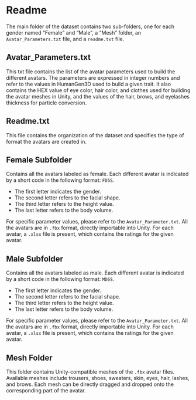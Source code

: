# Readme

The main folder of the dataset contains two sub-folders, one for each gender named “Female” and “Male”, a “Mesh” folder, an `Avatar_Parameters.txt` file, and a `readme.txt` file.

## Avatar_Parameters.txt

This txt file contains the list of the avatar parameters used to build the different avatars. The parameters are expressed in integer numbers and refer to the values in HumanGen3D used to build a given trait. It also contains the HEX value of eye color, hair color, and clothes used for building the avatar meshes in Unity, and the values of the hair, brows, and eyelashes thickness for particle conversion.

## Readme.txt

This file contains the organization of the dataset and specifies the type of format the avatars are created in.

## Female Subfolder

Contains all the avatars labeled as female. Each different avatar is indicated by a short code in the following format: `FD5S`. 
- The first letter indicates the gender.
- The second letter refers to the facial shape.
- The third letter refers to the height value.
- The last letter refers to the body volume.

For specific parameter values, please refer to the `Avatar_Parameter.txt`. All the avatars are in `.fbx` format, directly importable into Unity. For each avatar, a `.xlsx` file is present, which contains the ratings for the given avatar.

## Male Subfolder

Contains all the avatars labeled as male. Each different avatar is indicated by a short code in the following format: `MD6S`.
- The first letter indicates the gender.
- The second letter refers to the facial shape.
- The third letter refers to the height value.
- The last letter refers to the body volume.

For specific parameter values, please refer to the `Avatar_Parameter.txt`. All the avatars are in `.fbx` format, directly importable into Unity. For each avatar, a `.xlsx` file is present, which contains the ratings for the given avatar.

## Mesh Folder

This folder contains Unity-compatible meshes of the `.fbx` avatar files. Available meshes include trousers, shoes, sweaters, skin, eyes, hair, lashes, and brows. Each mesh can be directly dragged and dropped onto the corresponding part of the avatar.

